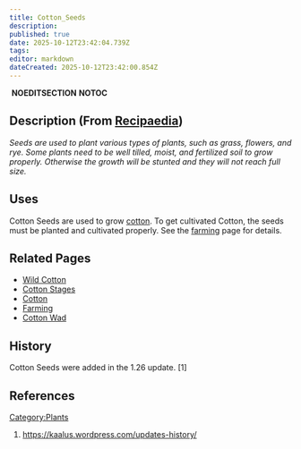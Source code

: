 ```yaml
---
title: Cotton_Seeds
description: 
published: true
date: 2025-10-12T23:42:04.739Z
tags: 
editor: markdown
dateCreated: 2025-10-12T23:42:00.854Z
---
```


 __NOEDITSECTION__ __NOTOC__

## Description (From [Recipaedia](.. "wikilink"))

*Seeds are used to plant various types of plants, such as grass,
flowers, and rye. Some plants need to be well tilled, moist, and
fertilized soil to grow properly. Otherwise the growth will be stunted
and they will not reach full size.*

## Uses

Cotton Seeds are used to grow [cotton](cotton "wikilink"). To get
cultivated Cotton, the seeds must be planted and cultivated properly.
See the [farming](farming "wikilink") page for details.

## Related Pages 

  - [Wild Cotton](Wild_Cotton "wikilink")
  - [Cotton Stages](Cotton_Stages "wikilink")
  - [Cotton](Cotton.md "wikilink")
  - [Farming](Farming "wikilink")
  - [Cotton Wad](Cotton_Wad "wikilink")

## History  

Cotton Seeds were added in the 1.26 update. \[1\]

## References

<references/>

[Category:Plants](Category:Plants "wikilink")

1.  <https://kaalus.wordpress.com/updates-history/>